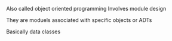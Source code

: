Also called object oriented programming
Involves module design

They are moduels associated with specific objects or ADTs

Basically data classes